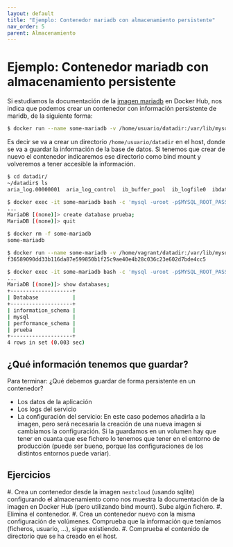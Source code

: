```yaml
---
layout: default
title: "Ejemplo: Contenedor mariadb con almacenamiento persistente"
nav_order: 5
parent: Almacenamiento
---
```


# Ejemplo: Contenedor mariadb con almacenamiento persistente

Si estudiamos la documentación de la [imagen mariadb](https://hub.docker.com/_/mariadb) en Docker Hub, nos indica que podemos crear un contenedor con información persistente de maridb, de la siguiente forma:

```bash
$ docker run --name some-mariadb -v /home/usuario/datadir:/var/lib/mysql -e MYSQL_ROOT_PASSWORD=my-secret-pw -d mariadb
```

Es decir se va a crear un directorio `/home/usuario/datadir` en el host, donde se va a guardar la información de la base de datos. Si tenemos que crear de nuevo el contenedor indicaremos ese directorio como bind mount y volveremos a tener accesible la información.

```bash
$ cd datadir/
~/datadir$ ls
aria_log.00000001  aria_log_control  ib_buffer_pool  ib_logfile0  ibdata1  ibtmp1  multi-master.info  mysql  performance_schema

$ docker exec -it some-mariadb bash -c 'mysql -uroot -p$MYSQL_ROOT_PASSWORD'
...
MariaDB [(none)]> create database prueba;
MariaDB [(none)]> quit

$ docker rm -f some-mariadb 
some-mariadb

$ docker run --name some-mariadb -v /home/vagrant/datadir:/var/lib/mysql -e MYSQL_ROOT_PASSWORD=my-secret-pw -d mariadb
f36589090dd33b116da87e599850b1f25c9ae40e4b28c036c23e602d7bde4cc5

$ docker exec -it some-mariadb bash -c 'mysql -uroot -p$MYSQL_ROOT_PASSWORD'
...
MariaDB [(none)]> show databases;
+--------------------+
| Database           |
+--------------------+
| information_schema |
| mysql              |
| performance_schema |
| prueba             |
+--------------------+
4 rows in set (0.003 sec)
```

## ¿Qué información tenemos que guardar?

Para terminar: ¿Qué debemos guardar de forma persistente en un contenedor?

* Los datos de la aplicación
* Los logs del servicio
* La configuración del servicio: En este caso podemos añadirla a la imagen, pero será necesaria la creación de una nueva imagen si cambiamos la configuración. Si la guardamos en un volumen hay que tener en cuanta que ese fichero lo tenemos que tener en el entorno de producción (puede ser bueno, porque las configuraciones de los distintos entornos puede variar).

## Ejercicios

#. Crea un contenedor desde la imagen `nextcloud` (usando sqlite) configurando el almacenamiento como nos muestra la documentación de la imagen en Docker Hub (pero utilizando bind mount). Sube algún fichero.
#. Elimina el contenedor.
#. Crea un contenedor nuevo con la misma configuración de volúmenes. Comprueba que la información que teníamos (ficheros, usuario, ...), sigue existiendo.
#. Comprueba el contenido de directorio que se ha creado en el host.